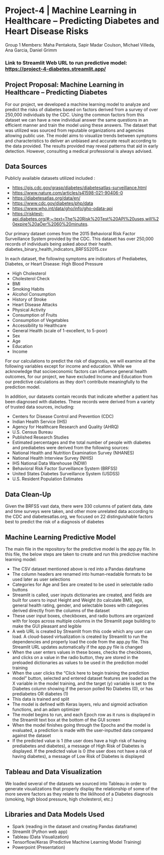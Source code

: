# Project-4 | Machine Learning in Healthcare – Predicting Diabetes and Heart Disease Risks 
Group 1 Members: Maha Pentakota, Sapir Madar Coulson, Michael Villeda, Ana Garcia, Daniel Grimm 

### Link to Streamlit Web URL to run predictive model: https://project-4-diabetes.streamlit.app/

## Project Proposal: Machine Learning in Healthcare – Predicting Diabetes

For our project, we developed a machine learning model to analyze and predict the risks of diabetes based on factors derived from a survey of over 250,000 individuals by the CDC. Using the common factors from this dataset we can have a new individual answer the same questions in an efficient manner and train the model using these answers. The dataset that was utilized was sourced from reputable organizations and agencies allowing public use. The model aims to visualize trends between symptoms and characteristics to deliver an unbiased and accurate result according to the data provided. The results provided may reveal patterns that aid in early detection.  However, consulting a medical professional is always advised.

## Data Sources

Publicly available datasets utilized included :
- https://gis.cdc.gov/grasp/diabetes/diabetesatlas-surveillance.html 
- https://www.nature.com/articles/s41598-021-90406-0 
- https://diabetesatlas.org/data/en/  
- https://www.cdc.gov/diabetes/php/data 
- https://www.who.int/data/gho/info/gho-odata-api 
- https://risktest-api.diabetes.org/#:~:text=The%20Risk%20Test%20API%20uses,will%20expire%20aŌer%2060%20minutes. 

Our primary dataset comes from the 2015 Behavioral Risk Factor Surveillance System provided by the CDC.  This dataset has over 250,000 records of individuals being asked about their health.
diabetes_binary_health_indicators_BRFSS2015.csv

In each dataset, the following symptoms are indicators of Prediabetes, Diabetes, or Heart Disease:
High Blood Pressure		
- High Cholesterol
- Cholesterol Check
- BMI
- Smoking Habits
- Alcohol Consumption
- History of Stroke
- Heart Disease Attacks
- Physical Activity
- Consumption of Fruits
- Consumption of Vegetables
- Accessibility to Healthcare
- General Health (scale of 1-excellent, to 5-poor)
- Sex
- Age
- Education
- Income

For our calculations to predict the risk of diagnosis, we will examine all the following variables except for income and education. While we acknowledge that socioeconomic factors can influence general health outcomes, for our project, we have excluded Income and Education from our predictive calculations as they don’t contribute meaningfully to the prediction model.  

In addition, our datasets contain records that indicate whether a patient has been diagnosed with diabetes. These records were derived from a variety of trusted data sources, including:
- Centers for Disease Control and Prevention (CDC)
- Indian Health Service (IHS)
- Agency for Healthcare Research and Quality (AHRQ)
- U.S. Census Bureau
- Published Research Studies
- Estimated percentages and the total number of people with diabetes and prediabetes were derived from the following sources:
- National Health and Nutrition Examination Survey (NHANES)
- National Health Interview Survey (NHIS)
- IHS National Data Warehouse (NDW)
- Behavioral Risk Factor Surveillance System (BRFSS)
- United States Diabetes Surveillance System (USDSS)
- U.S. Resident Population Estimates

## Data Clean-Up
Given the BRFSS vast data, there were 330 columns of patient data, date and time surveys were taken, and other more unrelated data according to the CDC and diabetesatlas.org, we focused on 22 distinguishable factors best to predict the risk of a diagnosis of diabetes 

## Machine Learning Predictive Model
The main file in the repository for the predictive model is the app.py file.  In this file, the below steps are taken to create and run this predictive machine learning model:
- The CSV dataset mentioned above is red into a Pandas dataframe
- The column headers are renamed into human-readable formats to be used later as user selections
- Categories for Age and Sex are created to be used in selectable radio buttons
- Streamlit is called, user inputs dictionaries are created, and fields are built for users to input Height and Weight (to calculate BMI), age, general health rating, gender, and selectable boxes with categories derived directly from the columns of the dataset
- These user input boxes, checkboxes, and radio buttons are organized with for loops across multiple columns in the Streamlit page building to make the GUI pleasant and legible
- A web URL is created by Streamlit from this code which any user can load.  A cloud-based virtualization is created by Streamlit to run the dependencies and properly load the code from the app.py file.  This Streamlit URL updates automatically if the app.py file is changed
- When the user enters values in these boxes, checks the checkboxes, and clicks on a value in the radio button, they are stored in the preloaded dictionaries as values to be used in the prediction model training
- When the user clicks the “Click here to begin training the prediction model” button, selected and entered dataset features are loaded as the X variable in the model training, and the target (y) variable is set to the Diabetes column showing if the person polled No Diabetes (0), or has prediabetes OR diabetes (1)
- This data is trained and split
- The model is defined with Keras layers, relu and sigmoid activation functions, and an adam optimizer
- The model begins to run, and each Epoch row as it runs is displayed in the Streamlit text box at the bottom of the GUI screen
- When the model finishes going through the Epochs and the model is evaluated, a prediction is made with the user-inputted data compared against the dataset
- If the predicted value is 1 (the user does have a high risk of having prediabetes and diabetes), a message of High Risk of Diabetes is displayed.  If the predicted value is 0 (the user does not have a risk of having diabetes), a message of Low Risk of Diabetes is displayed

## Tableau and Data Visualization
We loaded several of the datasets we sourced into Tableau in order to generate visualizations that properly display the relationship of some of the more severe factors as they relate to the liklihood of a Diabetes diagnosis (smoking, high blood pressure, high cholesterol, etc.)

## Libraries and Data Models Used
- Spark (reading in the dataset and creating Pandas dataframe)
- Streamlit (Python web app)
- Tableau (Data Visualization)
- Tensorflow/Keras (Predictive Machine Learning Model Training)
- Powerpoint (Presentation)


